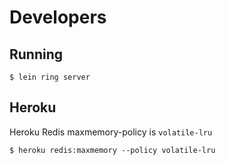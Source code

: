 # Developers

## Running

```console
$ lein ring server
```

## Heroku

Heroku Redis maxmemory-policy is `volatile-lru`

```console
$ heroku redis:maxmemory --policy volatile-lru
```
